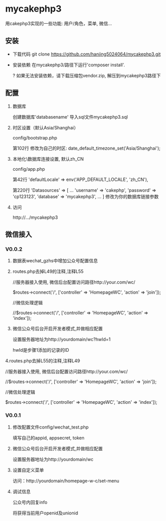 # mycakephp3

   用cakephp3实现的一些功能: 用户/角色，菜单, 微信...

## 安装

- 下载代码
   git clone https://github.com/hanjing5024064/mycakephp3.git
  
- 安装依赖
   在mycakephp3/路径下运行'composer install'.

   ? 如果无法安装依赖，请下载压缩包vendor.zip, 解压到mycakephp3路径下
 
## 配置

1. 数据库

   创建数据库'databasename'
   导入sql文件mycakephp3.sql

2. 时区设置（默认Asia/Shanghai）

   config/bootstrap.php

   第102行 修改为自己的时区:
   date_default_timezone_set('Asia/Shanghai');

3. 本地化\数据库连接设置, 默认zh_CN

   config/app.php

   第42行
   'defaultLocale' => env('APP_DEFAULT_LOCALE', 'zh_CN'),

   第220行
   'Datasources' => [
      ...
      'username' => 'cakephp',
      'password' => 'cp123123',
      'database' => 'mycakephp3',
      ...
   ]
   修改为你的数据库链接参数

4. 访问

   http://.../mycakephp3

## 微信接入

### V0.0.2
1. 数据表wechat_gzhs中增加公众号配置信息

2. routes.php去掉L49的注释,注释L55

   //服务器接入使用, 微信后台配置访问路径http://your.com/wc/

   $routes->connect('/', ['controller' => 'HomepageWC', 'action' => 'join']);

   //微信处理逻辑

   //$routes->connect('/', ['controller' => 'HomepageWC', 'action' => 'index']);

3. 微信公众号后台开启开发者模式,并做相应配置

   设置服务器地址为http://yourdomain/wc?hwId=1

   hwId是步骤1添加的记录的ID

4.routes.php去掉L55的注释,注释L49

   //服务器接入使用, 微信后台配置访问路径http://your.com/wc/

   //$routes->connect('/', ['controller' => 'HomepageWC', 'action' => 'join']);

   //微信处理逻辑

   $routes->connect('/', ['controller' => 'HomepageWC', 'action' => 'index']);

### V0.0.1
1. 修改配置文件config/wechat_test.php

    填写自己的appid, appsecret, token

2. 微信公众号后台开启开发者模式,并做相应配置

    设置服务器地址为http://yourdomain/wc

3. 设置自定义菜单

    访问：http://yourdomain/homepage-w-c/set-menu

4. 调试信息

    公众号内回复info

    将获得当前用户openid及unionid
